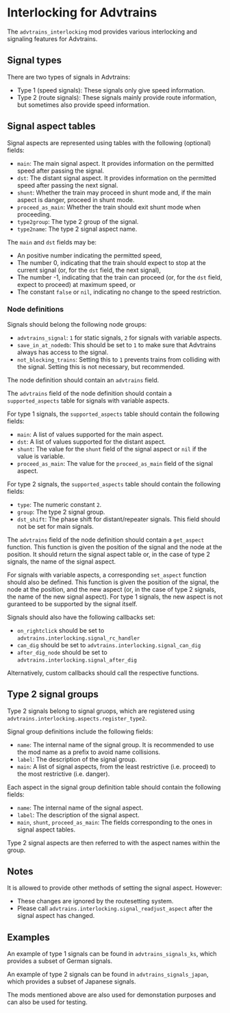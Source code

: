 # Interlocking for Advtrains

The `advtrains_interlocking` mod provides various interlocking and signaling features for Advtrains.

## Signal types
There are two types of signals in Advtrains:

* Type 1 (speed signals): These signals only give speed information.
* Type 2 (route signals): These signals mainly provide route information, but sometimes also provide speed information.

## Signal aspect tables

Signal aspects are represented using tables with the following (optional) fields:

* `main`: The main signal aspect. It provides information on the permitted speed after passing the signal.
* `dst`: The distant signal aspect. It provides information on the permitted speed after passing the next signal.
* `shunt`: Whether the train may proceed in shunt mode and, if the main aspect is danger, proceed in shunt mode.
* `proceed_as_main`: Whether the train should exit shunt mode when proceeding.
* `type2group`: The type 2 group of the signal.
* `type2name`: The type 2 signal aspect name.

The `main` and `dst` fields may be:

* An positive number indicating the permitted speed,
* The number 0, indicating that the train should expect to stop at the current signal (or, for the `dst` field, the next signal),
* The number -1, indicating that the train can proceed (or, for the `dst` field, expect to proceed) at maximum speed, or
* The constant `false` or `nil`, indicating no change to the speed restriction.

### Node definitions

Signals should belong the following node groups:

* `advtrains_signal`: `1` for static signals, `2` for signals with variable aspects.
* `save_in_at_nodedb`: This should be set to `1` to make sure that Advtrains always has access to the signal.
* `not_blocking_trains`: Setting this to `1` prevents trains from colliding with the signal. Setting this is not necessary, but recommended.

The node definition should contain an `advtrains` field.

The `advtrains` field of the node definition should contain a `supported_aspects` table for signals with variable aspects.

For type 1 signals, the `supported_aspects` table should contain the following fields:

* `main`: A list of values supported for the main aspect.
* `dst`: A list of values supported for the distant aspect.
* `shunt`: The value for the `shunt` field of the signal aspect or `nil` if the value is variable.
* `proceed_as_main`: The value for the `proceed_as_main` field of the signal aspect.

For type 2 signals, the `supported_aspects` table should contain the following fields:

* `type`: The numeric constant `2`.
* `group`: The type 2 signal group.
* `dst_shift`: The phase shift for distant/repeater signals. This field should not be set for main signals.

The `advtrains` field of the node definition should contain a `get_aspect` function. This function is given the position of the signal and the node at the position. It should return the signal aspect table or, in the case of type 2 signals, the name of the signal aspect.

For signals with variable aspects, a corresponding `set_aspect` function should also be defined. This function is given the position of the signal, the node at the position, and the new aspect (or, in the case of type 2 signals, the name of the new signal aspect). For type 1 signals, the new aspect is not guranteed to be supported by the signal itself.

Signals should also have the following callbacks set:

* `on_rightclick` should be set to `advtrains.interlocking.signal_rc_handler`
* `can_dig` should be set to `advtrains.interlocking.signal_can_dig`
* `after_dig_node` should be set to `advtrains.interlocking.signal_after_dig`

Alternatively, custom callbacks should call the respective functions.

## Type 2 signal groups

Type 2 signals belong to signal gruops, which are registered using `advtrains.interlocking.aspects.register_type2`.

Signal group definitions include the following fields:

* `name`: The internal name of the signal group. It is recommended to use the mod name as a prefix to avoid name collisions.
* `label`: The description of the signal group.
* `main`: A list of signal aspects, from the least restrictive (i.e. proceed) to the most restrictive (i.e. danger).

Each aspect in the signal group definition table should contain the following fields:

* `name`: The internal name of the signal aspect.
* `label`: The description of the signal aspect.
* `main`, `shunt`, `proceed_as_main`: The fields corresponding to the ones in signal aspect tables.

Type 2 signal aspects are then referred to with the aspect names within the group.

## Notes

It is allowed to provide other methods of setting the signal aspect. However:

* These changes are ignored by the routesetting system.
* Please call `advtrains.interlocking.signal_readjust_aspect` after the signal aspect has changed.

## Examples
An example of type 1 signals can be found in `advtrains_signals_ks`, which provides a subset of German signals.

An example of type 2 signals can be found in `advtrains_signals_japan`, which provides a subset of Japanese signals.

The mods mentioned above are also used for demonstation purposes and can also be used for testing.
